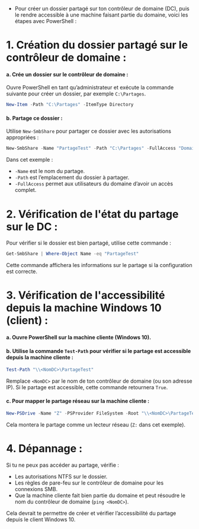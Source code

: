 - Pour créer un dossier partagé sur ton contrôleur de domaine (DC), puis le rendre accessible à une machine faisant partie du domaine, voici les étapes avec PowerShell :

# 1. **Création du dossier partagé sur le contrôleur de domaine :**

#### a. Crée un dossier sur le contrôleur de domaine :
Ouvre PowerShell en tant qu’administrateur et exécute la commande suivante pour créer un dossier, par exemple `C:\Partages`.

```powershell
New-Item -Path "C:\Partages" -ItemType Directory
```

#### b. Partage ce dossier :
Utilise `New-SmbShare` pour partager ce dossier avec les autorisations appropriées :

```powershell
New-SmbShare -Name "PartageTest" -Path "C:\Partages" -FullAccess "Domain Users"
```

Dans cet exemple :
- `-Name` est le nom du partage.
- `-Path` est l’emplacement du dossier à partager.
- `-FullAccess` permet aux utilisateurs du domaine d’avoir un accès complet.

# 2. **Vérification de l'état du partage sur le DC :**

Pour vérifier si le dossier est bien partagé, utilise cette commande :

```powershell
Get-SmbShare | Where-Object Name -eq "PartageTest"
```

Cette commande affichera les informations sur le partage si la configuration est correcte.

# 3. **Vérification de l'accessibilité depuis la machine Windows 10 (client) :**

#### a. Ouvre PowerShell sur la machine cliente (Windows 10).

#### b. Utilise la commande `Test-Path` pour vérifier si le partage est accessible depuis la machine cliente :

```powershell
Test-Path "\\<NomDC>\PartageTest"
```

Remplace `<NomDC>` par le nom de ton contrôleur de domaine (ou son adresse IP). Si le partage est accessible, cette commande retournera `True`.

#### c. Pour mapper le partage réseau sur la machine cliente :

```powershell
New-PSDrive -Name "Z" -PSProvider FileSystem -Root "\\<NomDC>\PartageTest" -Persist
```

Cela montera le partage comme un lecteur réseau (`Z:` dans cet exemple).

# 4. **Dépannage :**
Si tu ne peux pas accéder au partage, vérifie :
- Les autorisations NTFS sur le dossier.
- Les règles de pare-feu sur le contrôleur de domaine pour les connexions SMB.
- Que la machine cliente fait bien partie du domaine et peut résoudre le nom du contrôleur de domaine (`ping <NomDC>`).

Cela devrait te permettre de créer et vérifier l’accessibilité du partage depuis le client Windows 10.
